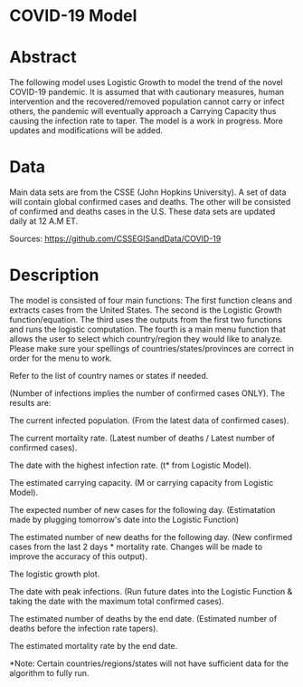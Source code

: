 # COVID-19 Model

# Abstract
The following model uses Logistic Growth to model the trend of the novel COVID-19 pandemic. It is assumed that with cautionary measures, human intervention and the recovered/removed population cannot carry or infect others, the pandemic will eventually approach a Carrying Capacity thus causing the infection rate to taper. 
The model is a work in progress. More updates and modifications will be added.

# Data
Main data sets are from the CSSE (John Hopkins University). A set of data will contain global confirmed cases and deaths. The other will be consisted of confirmed and deaths cases in the U.S. These data sets are updated daily at 12 A.M ET.

Sources: https://github.com/CSSEGISandData/COVID-19

# Description
The model is consisted of four main functions:
The first function cleans and extracts cases from the United States.
The second is the Logistic Growth function/equation.
The third uses the outputs from the first two functions and runs the logistic computation. 
The fourth is a main menu function that allows the user to select which country/region they would like to analyze.
Please make sure your spellings of countries/states/provinces are correct in order for the menu to work. 

Refer to the list of country names or states if needed. 

(Number of infections implies the number of confirmed cases ONLY).
The results are:

The current infected population. (From the latest data of confirmed cases).

The current mortality rate. (Latest number of deaths / Latest number of confirmed cases).

The date with the highest infection rate. (t* from Logistic Model).

The estimated carrying capacity. (M or carrying capacity from Logistic Model).

The expected number of new cases for the following day. (Estimatation made by plugging tomorrow's date into the Logistic Function)

The estimated number of new deaths for the following day. (New confirmed cases from the last 2 days * mortality rate. Changes will be made to improve the accuracy of this output). 

The logistic growth plot.

The date with peak infections. (Run future dates into the Logistic Function & taking the date with the maximum total confirmed cases).

The estimated number of deaths by the end date. (Estimated number of deaths before the infection rate tapers).

The estimated mortality rate by the end date.

*Note: Certain countries/regions/states will not have sufficient data for the algorithm to fully run. 
